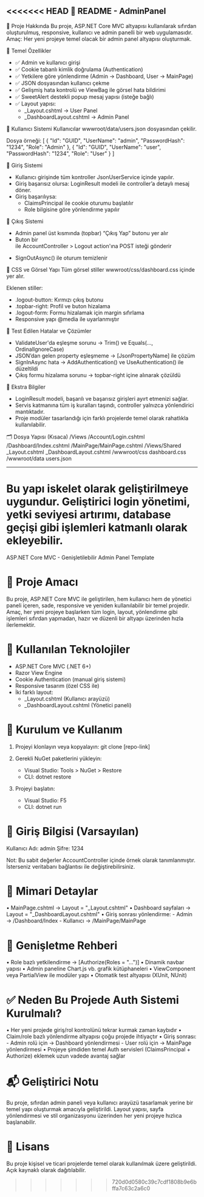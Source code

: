 <<<<<<< HEAD
📄 README - AdminPanel
------------------------------------------------------------

🔧 Proje Hakkında
Bu proje, ASP.NET Core MVC altyapısı kullanılarak sıfırdan oluşturulmuş, responsive, kullanıcı ve admin panelli bir web uygulamasıdır.
Amaç: Her yeni projeye temel olacak bir admin panel altyapısı oluşturmak.

🧱 Temel Özellikler
- ✅ Admin ve kullanıcı girişi
- ✅ Cookie tabanlı kimlik doğrulama (Authentication)
- ✅ Yetkilere göre yönlendirme (Admin → Dashboard, User → MainPage)
- ✅ JSON dosyasından kullanıcı çekme
- ✅ Gelişmiş hata kontrolü ve ViewBag ile görsel hata bildirimi
- ✅ SweetAlert destekli popup mesaj yapısı (isteğe bağlı)
- ✅ Layout yapısı:
  - _Layout.cshtml → User Panel
  - _DashboardLayout.cshtml → Admin Panel

👥 Kullanıcı Sistemi
Kullanıcılar wwwroot/data/users.json dosyasından çekilir.

Dosya örneği:
[
  {
    "Id": "GUID",
    "UserName": "admin",
    "PasswordHash": "1234",
    "Role": "Admin"
  },
  {
    "Id": "GUID",
    "UserName": "user",
    "PasswordHash": "1234",
    "Role": "User"
  }
]

🔐 Giriş Sistemi
- Kullanıcı girişinde tüm kontroller JsonUserService içinde yapılır.
- Giriş başarısız olursa: LoginResult modeli ile controller’a detaylı mesaj döner.
- Giriş başarılıysa:
  - ClaimsPrincipal ile cookie oturumu başlatılır
  - Role bilgisine göre yönlendirme yapılır

🚪 Çıkış Sistemi
- Admin panel üst kısmında (topbar) “Çıkış Yap” butonu yer alır
- Buton bir <form> ile AccountController > Logout action'ına POST isteği gönderir
- SignOutAsync() ile oturum temizlenir

🎨 CSS ve Görsel Yapı
Tüm görsel stiller wwwroot/css/dashboard.css içinde yer alır.

Eklenen stiller:
- .logout-button: Kırmızı çıkış butonu
- .topbar-right: Profil ve buton hizalama
- .logout-form: Formu hizalamak için margin sıfırlama
- Responsive yapı @media ile uyarlanmıştır

🧪 Test Edilen Hatalar ve Çözümler
- ValidateUser'da eşleşme sorunu → Trim() ve Equals(..., OrdinalIgnoreCase)
- JSON’dan gelen property eşleşmeme → [JsonPropertyName] ile çözüm
- SignInAsync hata → AddAuthentication() ve UseAuthentication() ile düzeltildi
- Çıkış formu hizalama sorunu → topbar-right içine alınarak çözüldü

📌 Ekstra Bilgiler
- LoginResult modeli, başarılı ve başarısız girişleri ayırt etmenizi sağlar.
- Servis katmanına tüm iş kuralları taşındı, controller yalnızca yönlendirici mantıktadır.
- Proje modüler tasarlandığı için farklı projelerde temel olarak rahatlıkla kullanılabilir.

🗂️ Dosya Yapısı (Kısaca)
/Views
   /Account/Login.cshtml
   /Dashboard/Index.cshtml
   /MainPage/MainPage.cshtml
/Views/Shared
   _Layout.cshtml
   _DashboardLayout.cshtml
/wwwroot/css
   dashboard.css
/wwwroot/data
   users.json

------------------------------------------------------------
Bu yapı iskelet olarak geliştirilmeye uygundur. Geliştirici login yönetimi, yetki seviyesi artırımı, database geçişi gibi işlemleri katmanlı olarak ekleyebilir.
=======
ASP.NET Core MVC - Genişletilebilir Admin Panel Template

📌 Proje Amacı
==========================

Bu proje, ASP.NET Core MVC ile geliştirilen, hem kullanıcı hem de yönetici paneli içeren, sade, responsive ve yeniden kullanılabilir bir temel projedir.
Amaç, her yeni projeye başlarken tüm login, layout, yönlendirme gibi işlemleri sıfırdan yapmadan, hazır ve düzenli bir altyapı üzerinden hızla ilerlemektir.

🧰 Kullanılan Teknolojiler
==========================

- ASP.NET Core MVC (.NET 6+)
- Razor View Engine
- Cookie Authentication (manual giriş sistemi)
- Responsive tasarım (özel CSS ile)
- İki farklı layout:
    - _Layout.cshtml (Kullanıcı arayüzü)
    - _DashboardLayout.cshtml (Yönetici paneli)

🚀 Kurulum ve Kullanım
==========================

1. Projeyi klonlayın veya kopyalayın:
   git clone [repo-link]

2. Gerekli NuGet paketlerini yükleyin:
   - Visual Studio: Tools > NuGet > Restore
   - CLI: dotnet restore

3. Projeyi başlatın:
   - Visual Studio: F5
   - CLI: dotnet run

🔐 Giriş Bilgisi (Varsayılan)
==========================

Kullanıcı Adı: admin
Şifre: 1234

Not: Bu sabit değerler AccountController içinde örnek olarak tanımlanmıştır. İsterseniz veritabanı bağlantısı ile değiştirebilirsiniz.

🧠 Mimari Detaylar
==========================

• MainPage.cshtml → Layout = "_Layout.cshtml"
• Dashboard sayfaları → Layout = "_DashboardLayout.cshtml"
• Giriş sonrası yönlendirme:
    - Admin → /Dashboard/Index
    - Kullanıcı → /MainPage/MainPage

🔧 Genişletme Rehberi
==========================

• Role bazlı yetkilendirme → [Authorize(Roles = "...")]
• Dinamik navbar yapısı
• Admin paneline Chart.js vb. grafik kütüphaneleri
• ViewComponent veya PartialView ile modüler yapı
• Otomatik test altyapısı (XUnit, NUnit)

✅ Neden Bu Projede Auth Sistemi Kurulmalı?
==========================

• Her yeni projede giriş/rol kontrolünü tekrar kurmak zaman kaybıdır
• Claim/role bazlı yönlendirme altyapısı çoğu projede ihtiyaçtır
• Giriş sonrası:
    - Admin rolü için → Dashboard yönlendirmesi
    - User rolü için → MainPage yönlendirmesi
• Projeye şimdiden temel Auth servisleri (ClaimsPrincipal + Authorize) eklemek uzun vadede avantaj sağlar

📬 Geliştirici Notu
==========================

Bu proje, sıfırdan admin paneli veya kullanıcı arayüzü tasarlamak yerine bir temel yapı oluşturmak amacıyla geliştirildi.
Layout yapısı, sayfa yönlendirmesi ve stil organizasyonu üzerinden her yeni projeye hızlıca başlanabilir.

🪪 Lisans
==========================

Bu proje kişisel ve ticari projelerde temel olarak kullanılmak üzere geliştirildi. Açık kaynaklı olarak dağıtılabilir.
>>>>>>> 720d0d0580c39c7cdf1808b9e6bffa7c63c2a6c0
